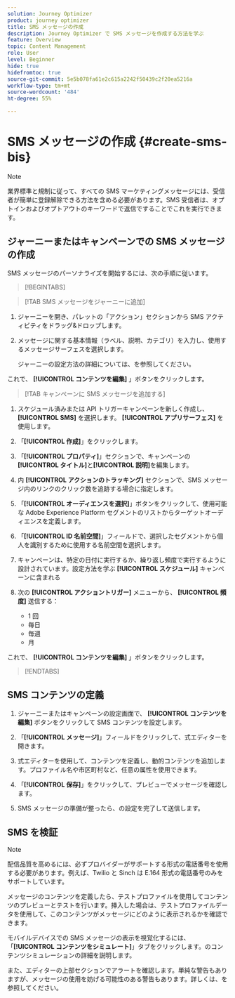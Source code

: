 ```yaml
---
solution: Journey Optimizer
product: journey optimizer
title: SMS メッセージの作成
description: Journey Optimizer で SMS メッセージを作成する方法を学ぶ
feature: Overview
topic: Content Management
role: User
level: Beginner
hide: true
hidefromtoc: true
source-git-commit: 5e5b078fa61e2c615a2242f50439c2f20ea5216a
workflow-type: tm+mt
source-wordcount: '484'
ht-degree: 55%

---
```


# SMS メッセージの作成 {#create-sms-bis}

>[!NOTE]
>
>業界標準と規制に従って、すべての SMS マーケティングメッセージには、受信者が簡単に登録解除できる方法を含める必要があります。SMS 受信者は、オプトインおよびオプトアウトのキーワードで返信ですることでこれを実行できます。

## ジャーニーまたはキャンペーンでの SMS メッセージの作成

SMS メッセージのパーソナライズを開始するには、次の手順に従います。

>[!BEGINTABS]

>[!TAB SMS メッセージをジャーニーに追加]

1. ジャーニーを開き、パレットの「アクション」セクションから SMS アクティビティをドラッグ&amp;ドロップします。

1. メッセージに関する基本情報（ラベル、説明、カテゴリ）を入力し、使用するメッセージサーフェスを選択します。

   ジャーニーの設定方法の詳細については、を参照してください。

これで、 **[!UICONTROL コンテンツを編集]** 」ボタンをクリックします。

>[!TAB キャンペーンに SMS メッセージを追加する]

1. スケジュール済みまたは API トリガーキャンペーンを新しく作成し、 **[!UICONTROL SMS]** を選択します。 **[!UICONTROL アプリサーフェス]** を使用します。

1. 「**[!UICONTROL 作成]**」をクリックします。

1. 「**[!UICONTROL プロパティ]**」セクションで、キャンペーンの&#x200B;**[!UICONTROL タイトル]**&#x200B;と&#x200B;**[!UICONTROL 説明]**&#x200B;を編集します。

1. 内 **[!UICONTROL アクションのトラッキング]** セクションで、SMS メッセージ内のリンクのクリック数を追跡する場合に指定します。

1. 「**[!UICONTROL オーディエンスを選択]**」ボタンをクリックして、使用可能な Adobe Experience Platform セグメントのリストからターゲットオーディエンスを定義します。 

1. 「**[!UICONTROL ID 名前空間]**」フィールドで、選択したセグメントから個人を識別するために使用する名前空間を選択します。

1. キャンペーンは、特定の日付に実行するか、繰り返し頻度で実行するように設計されています。設定方法を学ぶ **[!UICONTROL スケジュール]** キャンペーンに含まれる

1. 次の **[!UICONTROL アクショントリガー]** メニューから、 **[!UICONTROL 頻度]** 送信する：

   * 1 回
   * 毎日
   * 毎週
   * 月

これで、 **[!UICONTROL コンテンツを編集]** 」ボタンをクリックします。

>[!ENDTABS]

## SMS コンテンツの定義

1. ジャーニーまたはキャンペーンの設定画面で、 **[!UICONTROL コンテンツを編集]** ボタンをクリックして SMS コンテンツを設定します。

1. 「**[!UICONTROL メッセージ]**」フィールドをクリックして、式エディターを開きます。

1. 式エディターを使用して、コンテンツを定義し、動的コンテンツを追加します。プロファイル名や市区町村など、任意の属性を使用できます。

1. 「**[!UICONTROL 保存]**」をクリックして、プレビューでメッセージを確認します。

1. SMS メッセージの準備が整ったら、の設定を完了して送信します。

## SMS を検証

>[!NOTE]
>
> 配信品質を高めるには、必ずプロバイダーがサポートする形式の電話番号を使用する必要があります。例えば、Twilio と Sinch は E.164 形式の電話番号のみをサポートしています。

メッセージのコンテンツを定義したら、テストプロファイルを使用してコンテンツのプレビューとテストを行います。挿入した場合は、テストプロファイルデータを使用して、このコンテンツがメッセージにどのように表示されるかを確認できます。

モバイルデバイスでの SMS メッセージの表示を視覚化するには、「**[!UICONTROL コンテンツをシミュレート]**」タブをクリックします。のコンテンツシミュレーションの詳細を説明します。

また、エディターの上部セクションでアラートを確認します。単純な警告もありますが、メッセージの使用を妨げる可能性のある警告もあります。詳しくは、を参照してください。

